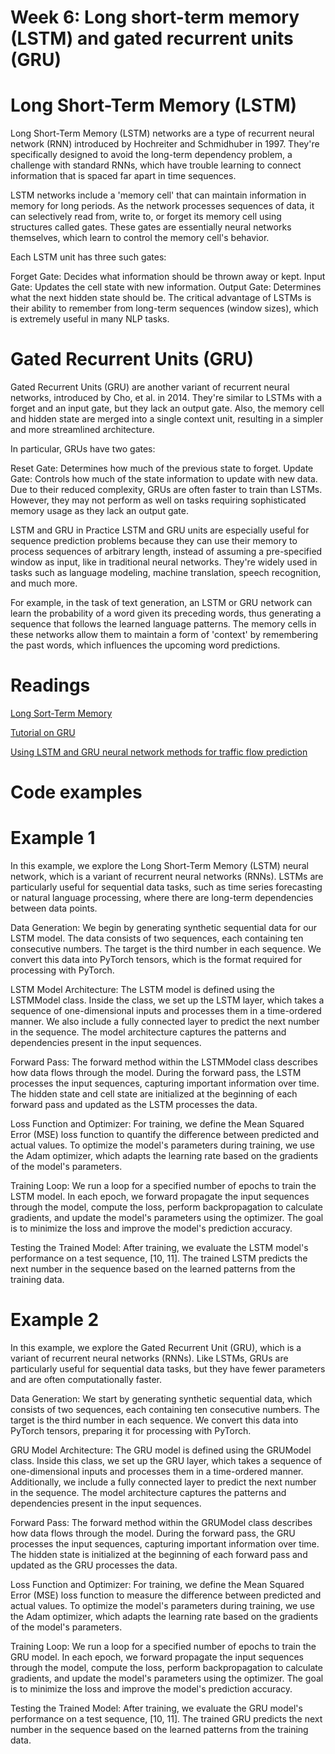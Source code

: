 # Week 6: Long short-term memory (LSTM) and gated recurrent units (GRU)


# Long Short-Term Memory (LSTM)
Long Short-Term Memory (LSTM) networks are a type of recurrent neural network (RNN) introduced by Hochreiter and Schmidhuber in 1997. They're specifically designed to avoid the long-term dependency problem, a challenge with standard RNNs, which have trouble learning to connect information that is spaced far apart in time sequences.

LSTM networks include a 'memory cell' that can maintain information in memory for long periods. As the network processes sequences of data, it can selectively read from, write to, or forget its memory cell using structures called gates. These gates are essentially neural networks themselves, which learn to control the memory cell's behavior.

Each LSTM unit has three such gates:

Forget Gate: Decides what information should be thrown away or kept.
Input Gate: Updates the cell state with new information.
Output Gate: Determines what the next hidden state should be.
The critical advantage of LSTMs is their ability to remember from long-term sequences (window sizes), which is extremely useful in many NLP tasks.

# Gated Recurrent Units (GRU)
Gated Recurrent Units (GRU) are another variant of recurrent neural networks, introduced by Cho, et al. in 2014. They're similar to LSTMs with a forget and an input gate, but they lack an output gate. Also, the memory cell and hidden state are merged into a single context unit, resulting in a simpler and more streamlined architecture.

In particular, GRUs have two gates:

Reset Gate: Determines how much of the previous state to forget.
Update Gate: Controls how much of the state information to update with new data.
Due to their reduced complexity, GRUs are often faster to train than LSTMs. However, they may not perform as well on tasks requiring sophisticated memory usage as they lack an output gate.

LSTM and GRU in Practice
LSTM and GRU units are especially useful for sequence prediction problems because they can use their memory to process sequences of arbitrary length, instead of assuming a pre-specified window as input, like in traditional neural networks. They're widely used in tasks such as language modeling, machine translation, speech recognition, and much more.

For example, in the task of text generation, an LSTM or GRU network can learn the probability of a word given its preceding words, thus generating a sequence that follows the learned language patterns. The memory cells in these networks allow them to maintain a form of 'context' by remembering the past words, which influences the upcoming word predictions.

# Readings

[Long Sort-Term Memory](https://www.bioinf.jku.at/publications/older/2604.pdf)

[Tutorial on GRU](https://d2l.ai/chapter_recurrent-modern/gru.html)

[Using LSTM and GRU neural network methods for traffic flow prediction](https://www.researchgate.net/profile/Li-Li-86/publication/312402649_Using_LSTM_and_GRU_neural_network_methods_for_traffic_flow_prediction/links/5c20d38d299bf12be3971696/Using-LSTM-and-GRU-neural-network-methods-for-traffic-flow-prediction.pdf)

# Code examples

# Example 1

In this example, we explore the Long Short-Term Memory (LSTM) neural network, which is a variant of recurrent neural networks (RNNs). LSTMs are particularly useful for sequential data tasks, such as time series forecasting or natural language processing, where there are long-term dependencies between data points.

Data Generation:
We begin by generating synthetic sequential data for our LSTM model. The data consists of two sequences, each containing ten consecutive numbers. The target is the third number in each sequence. We convert this data into PyTorch tensors, which is the format required for processing with PyTorch.

LSTM Model Architecture:
The LSTM model is defined using the LSTMModel class. Inside the class, we set up the LSTM layer, which takes a sequence of one-dimensional inputs and processes them in a time-ordered manner. We also include a fully connected layer to predict the next number in the sequence. The model architecture captures the patterns and dependencies present in the input sequences.

Forward Pass:
The forward method within the LSTMModel class describes how data flows through the model. During the forward pass, the LSTM processes the input sequences, capturing important information over time. The hidden state and cell state are initialized at the beginning of each forward pass and updated as the LSTM processes the data.

Loss Function and Optimizer:
For training, we define the Mean Squared Error (MSE) loss function to quantify the difference between predicted and actual values. To optimize the model's parameters during training, we use the Adam optimizer, which adapts the learning rate based on the gradients of the model's parameters.

Training Loop:
We run a loop for a specified number of epochs to train the LSTM model. In each epoch, we forward propagate the input sequences through the model, compute the loss, perform backpropagation to calculate gradients, and update the model's parameters using the optimizer. The goal is to minimize the loss and improve the model's prediction accuracy.

Testing the Trained Model:
After training, we evaluate the LSTM model's performance on a test sequence, [10, 11]. The trained LSTM predicts the next number in the sequence based on the learned patterns from the training data.

# Example 2

In this example, we explore the Gated Recurrent Unit (GRU), which is a variant of recurrent neural networks (RNNs). Like LSTMs, GRUs are particularly useful for sequential data tasks, but they have fewer parameters and are often computationally faster.

Data Generation:
We start by generating synthetic sequential data, which consists of two sequences, each containing ten consecutive numbers. The target is the third number in each sequence. We convert this data into PyTorch tensors, preparing it for processing with PyTorch.

GRU Model Architecture:
The GRU model is defined using the GRUModel class. Inside this class, we set up the GRU layer, which takes a sequence of one-dimensional inputs and processes them in a time-ordered manner. Additionally, we include a fully connected layer to predict the next number in the sequence. The model architecture captures the patterns and dependencies present in the input sequences.

Forward Pass:
The forward method within the GRUModel class describes how data flows through the model. During the forward pass, the GRU processes the input sequences, capturing important information over time. The hidden state is initialized at the beginning of each forward pass and updated as the GRU processes the data.

Loss Function and Optimizer:
For training, we define the Mean Squared Error (MSE) loss function to measure the difference between predicted and actual values. To optimize the model's parameters during training, we use the Adam optimizer, which adapts the learning rate based on the gradients of the model's parameters.

Training Loop:
We run a loop for a specified number of epochs to train the GRU model. In each epoch, we forward propagate the input sequences through the model, compute the loss, perform backpropagation to calculate gradients, and update the model's parameters using the optimizer. The goal is to minimize the loss and improve the model's prediction accuracy.

Testing the Trained Model:
After training, we evaluate the GRU model's performance on a test sequence, [10, 11]. The trained GRU predicts the next number in the sequence based on the learned patterns from the training data.